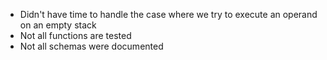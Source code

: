 - Didn't have time to handle the case where we try to execute an operand on an empty stack
- Not all functions are tested
- Not all schemas were documented
